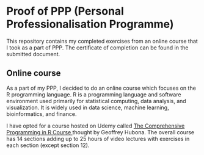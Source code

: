 # Proof of PPP (Personal Professionalisation Programme)
This repository contains my completed exercises from an online course that I took as a part of PPP. The certificate of completion can be found in the submitted document.

## Online course
As a part of my PPP, I decided to do an online course which focuses on the R programming language. R is a programming language and software environment used primarily for statistical computing, data analysis, and visualization. It is widely used in data science, machine learning, bioinformatics, and finance.

I have opted for a course hosted on Udemy called [The Comprehensive Programming in R Course
](https://www.udemy.com/course/the-comprehensive-programming-in-r-course/) thought by Geoffrey Hubona. The overall course has 14 sections adding up to 25 hours of video lectures with exercises in each section (except section 12).
